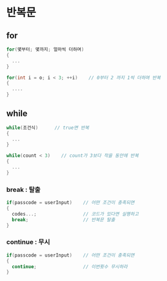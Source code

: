 # 반복문

## for
```c#
for(몇부터; 몇까지; 얼마씩 더하며)
{
  ...
}

for(int i = o; i < 3; ++i)    // 0부터 2 까지 1씩 더하며 반복
{
  ....
}
```

## while
```c#
while(조건식)      // true면 반복
{
  ...
}

while(count < 3)    // count가 3보다 작을 동안에 반복
{
  ...
}
```

### break : 탈출
```c#
if(passcode = userInput)    // 어떤 조건이 충족되면
{
  codes...;                 // 코드가 있다면 실행하고
  break;                    // 반복문 탈출
}
```

### continue : 무시
```c#
if(passcode = userInput)    // 어떤 조건이 충족되면
{
  continue;                 // 이번횟수 무시하라
}
```
